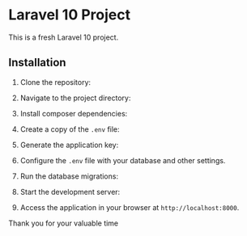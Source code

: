 # Laravel 10 Project

This is a fresh Laravel 10 project.

## Installation

1. Clone the repository:


2. Navigate to the project directory:

3. Install composer dependencies:

4. Create a copy of the `.env` file:

5. Generate the application key:

6. Configure the `.env` file with your database and other settings.

7. Run the database migrations:

8. Start the development server:

9. Access the application in your browser at `http://localhost:8000`.

Thank you for your valuable time